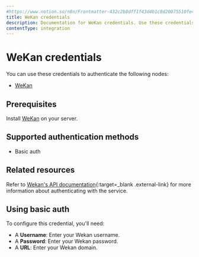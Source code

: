 ```yaml
---
#https://www.notion.so/n8n/Frontmatter-432c2b8dff1f43d4b1c8d20075510fe4
title: WeKan credentials
description: Documentation for WeKan credentials. Use these credentials to authenticate WeKan in n8n, a workflow automation platform.
contentType: integration
---
```


# WeKan credentials

You can use these credentials to authenticate the following nodes:

- [WeKan](/integrations/builtin/app-nodes/n8n-nodes-base.wekan/)

## Prerequisites

Install [WeKan](https://github.com/wekan/wekan/wiki) on your server.

## Supported authentication methods

- Basic auth

## Related resources

Refer to [Wekan's API documentation](https://github.com/wekan/wekan/wiki/REST-API){:target=_blank .external-link} for more information about authenticating with the service.

## Using basic auth

To configure this credential, you'll need:

- A **Username**: Enter your Wekan username.
- A **Password**: Enter your Wekan password.
- A **URL**: Enter your Wekan domain.

